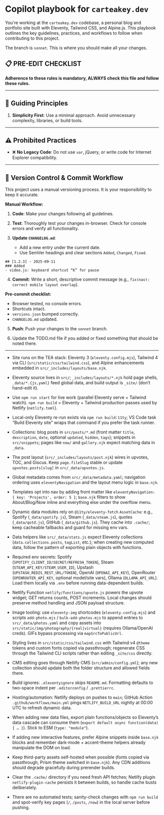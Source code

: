 # Copilot playbook for `carteakey.dev`

You're working at the `carteakey.dev` codebase, a personal blog and portfolio site built with Eleventy, Tailwind CSS, and Alpine.js. This playbook outlines the key guidelines, practices, and workflows to follow when contributing to this project.

The branch is `sonnet`. This is where you should make all your changes.

 ## 📋 PRE-EDIT CHECKLIST

**Adherence to these rules is mandatory, ALWAYS check this file and follow these rules.**

---

## 🧭 Guiding Principles

1. **Simplicity First**: Use a minimal approach. Avoid unnecessary complexity, libraries, or build tools.
---

## ⚠️ Prohibited Practices

* ❌ **No Legacy Code**: Do not use `var`, jQuery, or write code for Internet Explorer compatibility.

---

## 🔄 Version Control & Commit Workflow

This project uses a manual versioning process. It is your responsibility to keep it accurate.

**Manual Workflow:**

1. **Code**: Make your changes following all guidelines.
2. **Test**: Thoroughly test your changes in-browser. Check for console errors and verify all functionality. 

3. **Update `CHANGELOG.md`**:

   * Add a new entry under the current date.
   * Use SemVer headings and clear sections `Added`, `Changed`, `Fixed`.

```
## [1.2.3] - 2025-09-11
### Added
- video.js: keyboard shortcut “K” for pause
```

4. **Commit**: Write a short, descriptive commit message (e.g., `fix(nav): correct mobile layout overlap`).

**Pre-commit checklist:**

* Browser tested, no console errors.
* Shortcuts intact.
* `versions.json` bumped correctly.
* `CHANGELOG.md` updated.


5. **Push**: Push your changes to the `sonnet` branch.

6. Update the TODO.md file if you added or fixed something that should be noted there.
---



- Site runs on the TEA stack: Eleventy 3 (`eleventy.config.mjs`), Tailwind 4 via CLI (`src/static/css/tailwind.css`), and Alpine enhancements embedded in `src/_includes/layouts/base.njk`.

- Eleventy source lives in `src/`; `_includes/layouts/*.njk` hold page shells, `_data/*.{js,yaml}` feed global data, and build output is `_site/` (don’t hand-edit it).

- Use `npm run start` for live work (parallel Eleventy serve + Tailwind watch). `npm run build` = Eleventy + Tailwind production passes used by Netlify (`netlify.toml`).

- Local-only Eleventy re-run exists via `npm run build:11ty`; VS Code task “Build Eleventy site” wraps that command if you prefer the task runner.

- Collections: blog posts in `src/posts/*.md` (front matter `title`, `description`, `date`, optional `updated`, `hidden`, `tags`); snippets in `src/snippets`; pages like `now/` and `gallery.njk` expect matching data in `_data`.

- The post layout (`src/_includes/layouts/post.njk`) wires in upvotes, TOC, and Giscus. Keep `page.fileSlug` stable or update `upvotes.posts[slug]` in `src/_data/upvotes.js`.

- Global metadata comes from `src/_data/metadata.yaml`; navigation ordering uses `eleventyNavigation` and the layout menu logic in `base.njk`.

- Templates opt into nav by adding front matter like `eleventyNavigation: { key: 'Projects', order: 5 }`; `base.njk` filters to show About/Blog/Now inline and everything else under the overflow menu.

- Dynamic data modules rely on `@11ty/eleventy-fetch` `AssetCache`: e.g., Spotify (`_data/spotify.js`), Steam (`_data/steam.js`), quotes (`_data/qotd.js`), GitHub (`_data/github.js`). They cache into `.cache/`; keep cacheable fallbacks and guard for missing env vars.

- Data helpers like `src/_data/stats.js` expect Eleventy collections (`data.collections.posts`, `tagList`, etc.); when creating new computed data, follow the pattern of exporting plain objects with functions.

- Required env secrets: Spotify (`SPOTIFY_CLIENT_ID/SECRET/REFRESH_TOKEN`), Steam (`STEAM_API_KEY/STEAM_USER_ID`), Upstash (`UPSTASH_REDIS_REST_URL/TOKEN`), OpenAI (`OPENAI_API_KEY`), OpenRouter (`OPENROUTER_API_KEY`, optional model/site vars), Ollama (`OLLAMA_API_URL`). Load them locally via `.env` before running data-dependent builds.


- Netlify Function `netlify/functions/upvote.js` powers the upvote widget; GET returns counts, POST increments. Local changes should preserve method handling and JSON payload structure.

- Image tooling: use `eleventy-img` shortcodes (`eleventy.config.mjs`) and scripts `add-photo.mjs` / `bulk-add-photos.mjs` to append entries to `src/_data/photos.yaml` and copy assets into `src/static/img/photography/{real|virtual}` (requires Ollama/OpenAI creds). GIFs bypass processing via `mapSrcToPublicUrl`.

- Styling lives in `src/static/css/tailwind.css` with Tailwind v4 `@theme` tokens and custom fonts copied via passthrough; regenerate CSS through the Tailwind CLI scripts rather than editing `_site/css` directly.
- CMS editing goes through Netlify CMS (`src/admin/config.yml`); any new collection should update both the folder structure and allowed fields there.

- Build ignores: `.eleventyignore` skips `README.md`. Formatting defaults to two-space indent per `.editorconfig` / `.prettierrc`.

- Hosting/automation: Netlify deploys on pushes to `main`; GitHub Action `.github/workflows/main.yml` pings `NETLIFY_BUILD_URL` nightly at 00:00 UTC to refresh dynamic data.

- When adding new data files, export plain functions/objects so Eleventy’s data cascade can consume them (`export default async function(data) { … }`). Stick to ESM (`type: "module"`).

- If adding new interactive features, prefer Alpine snippets inside `base.njk` blocks and remember dark-mode + accent-theme helpers already manipulate the DOM on load.

- Keep third-party assets self-hosted when possible (fonts copied via passthrough, Prism theme switched in `base.njk`). Any CDN additions should degrade gracefully during prerender builds.

- Clear the `.cache/` directory if you need fresh API fetches; Netlify plugin `netlify-plugin-cache` persists it between builds, so handle cache busts deliberately.

- There are no automated tests; sanity-check changes with `npm run build` and spot-verify key pages (`/`, `/posts`, `/now`) in the local server before pushing.
